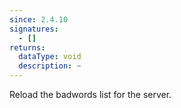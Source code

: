 ```yaml
---
since: 2.4.10
signatures:
  - []
returns:
  dataType: void
  description: ~
---
```


Reload the badwords list for the server.
